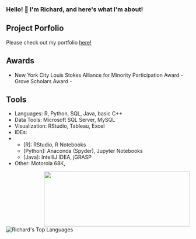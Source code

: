 ### Hello! 👋 I'm Richard, and here's what I'm about! 

## Project Porfolio
Please check out my portfolio [here!](https://github.com/r-kish/Portfolio)

## Awards
- New York City Louis Stokes Alliance for Minority Participation Award - Grove Scholars Award - 

## Tools
- Languages: R, Python, SQL, Java, basic C++
- Data Tools: Microsoft SQL Server, MySQL
- Visualization: RStudio, Tableau, Excel
- IDEs:
- - [R]: RStudio, R Notebooks
  - [Python]: Anaconda (Spyder), Jupyter Notebooks
  - [Java]: IntelliJ IDEA, jGRASP
- Other: Motorola 68K,

<img align="right" width="400" height="150" src="[https://picsum.photos/100/100](https://github-readme-stats.vercel.app/api/top-langs/?username=r-kish&layout=compact)">

## 

<!--
**r-kish/r-kish** is a ✨ _special_ ✨ repository because its `README.md` (this file) appears on your GitHub profile.

Here are some ideas to get you started:

- 🔭 I’m currently working on ...
- 🌱 I’m currently learning ...
- 👯 I’m looking to collaborate on ...
- 🤔 I’m looking for help with ...
- 💬 Ask me about ...
- 📫 How to reach me: ...
- 😄 Pronouns: ...
- ⚡ Fun fact: ...
-->

![Richard's Top Languages](https://github-readme-stats.vercel.app/api/top-langs/?username=r-kish&layout=compact)
